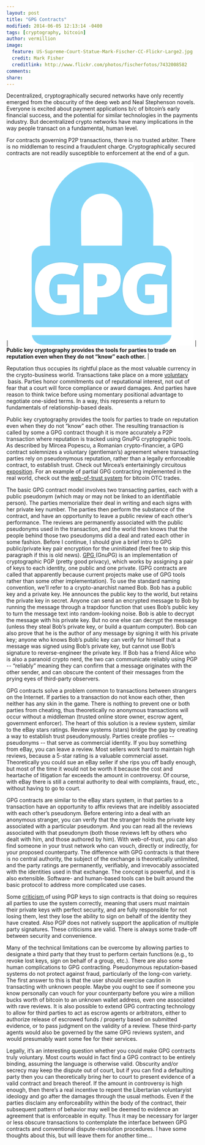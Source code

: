 ```yaml
---
layout: post
title: "GPG Contracts"
modified: 2014-06-05 12:13:14 -0400
tags: [cryptography, bitcoin]
author: vermillion
image:
  feature: US-Supreme-Court-Statue-Mark-Fischer-CC-Flickr-Large2.jpg
  credit: Mark Fisher
  creditlink: http://www.flickr.com/photos/fischerfotos/7432008582
comments: 
share: 
---
```




Decentralized, cryptographically secured networks have only recently emerged from the obscurity of the deep web and Neal Stephenson novels. Everyone is excited about payment applications b/c of bitcoin’s early financial success, and the potential for similar technologies in the payments industry. But decentralized crypto networks have many implications in the way people transact on a fundamental, human level.

For contracts governing P2P transactions, there is no trusted arbiter. There is no middleman to rescind a fraudulent charge. Cryptographically secured contracts are not readily susceptible to enforcement at the end of a gun.


| <img src="../images/Lock-GPG.square.png"/>  |  **Public key cryptography provides the tools for parties to trade on reputation even when they do not “know” each other.** |


Reputation thus occupies its rightful place as the most valuable currency in the crypto-business world. Transactions take place on a more <a href="http://en.wikipedia.org/wiki/Voluntaryism" target="_blank">voluntary </a> basis. Parties honor commitments out of reputational interest, not out of fear that a court will force compliance or award damages. And parties have reason to think twice before using momentary positional advantage to negotiate one-sided terms. In a way, this represents a return to fundamentals of relationship-based deals.

Public key cryptography provides the tools for parties to trade on reputation even when they do not “know” each other. The resulting transaction is called by some a GPG contract though it is more accurately a P2P transaction where reputation is tracked using GnuPG cryptographic tools. As described by Mircea Popescu, a Romanian crypto-financier, a GPG contract solemnizes a voluntary (gentleman’s) agreement where transacting parties rely on pseudonymous reputation, rather than a legally enforceable contract, to establish trust. Check out Mircea’s entertainingly circuitous <a href="http://polimedia.us/trilema/2012/gpg-contracts/" target="_blank">exposition</a>. For an example of partial GPG contracting implemented in the real world, check out the <a href="http://bitcoin-otc.com/trust.php" target="_blank">web-of-trust system</a> for bitcoin OTC trades.

The basic GPG contract model involves two transacting parties, each with a public pseudonym (which may or may not be linked to an identifiable person). The parties memorialize their deal in writing and each signs with her private key number. The parties then perform the substance of the contract, and have an opportunity to leave a public review of each other’s performance. The reviews are permanently associated with the public pseudonyms used in the transaction, and the world then knows that the people behind those two pseudonyms did a deal and rated each other in some fashion.
Before I continue, I should give a brief intro to GPG public/private key pair encryption for the uninitiated (feel free to skip this paragraph if this is old news). <a href="http://www.gnupg.org/" target="_blank">GPG </a>(GnuPG) is an implementation of cryptographic PGP (pretty good privacy), which works by assigning a pair of keys to each identity, one public and one private. (GPG contracts are called that apparently because current projects make use of GPG tools rather than some other implementation). To use the standard naming convention, we’ll refer to a crypto-anarchist named Bob. Bob has a public key and a private key. He announces the public key to the world, but retains the private key in secret. Anyone can send an encrypted message to Bob by running the message through a trapdoor function that uses Bob’s public key to turn the message text into random-looking noise. Bob is able to decrypt the message with his private key. But no one else can decrypt the message (unless they steal Bob’s private key, or build a quantum computer). Bob can also prove that he is the author of any message by signing it with his private key; anyone who knows Bob’s public key can verify for himself that a message was signed using Bob’s private key, but cannot use Bob’s signature to reverse-engineer the private key. If Bob has a friend Alice who is also a paranoid crypto nerd, the two can communicate reliably using PGP -- “reliably” meaning they can confirm that a message originates with the other sender, and can obscure the content of their messages from the prying eyes of third-party observers.

GPG contracts solve a problem common to transactions between strangers on the Internet. If parties to a transaction do not know each other, then neither has any skin in the game. There is nothing to prevent one or both parties from cheating, thus theoretically no anonymous transactions will occur without a middleman (trusted online store owner, escrow agent, government enforcer). The heart of this solution is a review system, similar to the eBay stars ratings. Review systems (stars) bridge the gap by creating a way to establish trust pseudonymously. Parties create profiles --pseudonyms -- that serve as commercial identity. If you buy something from eBay, you can leave a review. Most sellers work hard to maintain high reviews, because a 5-star rating is a valuable commercial asset. Theoretically you could sue an eBay seller if she rips you off badly enough, but most of the time it would not be worth it because the cost and heartache of litigation far exceeds the amount in controversy. Of course, with eBay there is still a central authority to deal with complaints, fraud, etc., without having to go to court.

GPG contracts are similar to the eBay stars system, in that parties to a transaction have an opportunity to affix reviews that are indelibly associated with each other’s pseudonym. Before entering into a deal with an anonymous stranger, you can verify that the stranger holds the private key associated with a particular pseudonym. And you can read all the reviews associated with that pseudonym (both those reviews left by others who dealt with him, and those authored by him). With web-of-trust, you can also find someone in your trust network who can vouch, directly or indirectly, for your proposed counterparty. The difference with GPG contracts is that there is no central authority, the subject of the exchange is theoretically unlimited, and the party ratings are permanently, verifiably, and irrevocably associated with the identities used in that exchange. The concept is powerful, and it is also extensible. Software- and human-based tools can be built around the basic protocol to address more complicated use cases.

Some <a href="http://www.yozons.com/digitalSignatures.jsp" target="_blank">criticism </a>of using PGP keys to sign contracts is that doing so requires all parties to use the system correctly, meaning that users must maintain their private keys with perfect security, and are fully responsible for not losing them, lest they lose the ability to sign on behalf of the identity they have created. Also PGP does not natively support the application of multiple party signatures. These criticisms are valid. There is always some trade-off between security and convenience.

Many of the technical limitations can be overcome by allowing parties to designate a third party that they trust to perform certain functions (e.g., to revoke lost keys, sign on behalf of a group, etc.). There are also some human complications to GPG contracting. Pseudonymous reputation-based systems do not protect against fraud, particularly of the long-con variety. The first answer to this is that the user should exercise caution in transacting with unknown people. Maybe you ought to see if someone you know personally can vouch for your counterparty before you wire a million bucks worth of bitcoin to an unknown wallet address, even one associated with rave reviews. It is also possible to extend GPG contracting technology to allow for third parties to act as escrow agents or arbitrators, either to authorize release of escrowed funds / property based on submitted evidence, or to pass judgment on the validity of a review. These third-party agents would also be governed by the same GPG reviews system, and would presumably want some fee for their services.

Legally, it’s an interesting question whether you could make GPG contracts truly voluntary. Most courts would in fact find a GPG contract to be entirely binding, assuming the language is otherwise valid. Obscurity and/or secrecy may keep the dispute out of court, but if you can find a defaulting party then you can theoretically bring her to court to present evidence of a valid contract and breach thereof. If the amount in controversy is high enough, then there’s a real incentive to repent the Libertarian voluntaryist ideology and go after the damages through the usual methods. Even if the parties disclaim any enforceability within the body of the contract, their subsequent pattern of behavior may well be deemed to evidence an agreement that is enforceable in equity. Thus it may be necessary for larger or less obscure transactions to contemplate the interface between GPG contracts and conventional dispute-resolution procedures. I have some thoughts about this, but will leave them for another time...